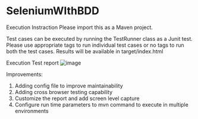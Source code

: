 # SeleniumWIthBDD

Execution Instraction
Please import this as a Maven project.

Test cases can be executed by running the TestRunner class as a Junit test.
Please use appropriate tags to run individual test cases or no tags to run both the test cases.
Results will be available in target/index.html

Execution Test report
![image](https://user-images.githubusercontent.com/84937490/119894512-99888e00-bf34-11eb-83e6-45ecc99e2f73.png)

Improvements:
1. Adding config file to improve maintainability
2. Adding cross browser testing capability
3. Customize the report and add screen level capture
4. Configure run time parameters to mvn command to execute in multiple environments
